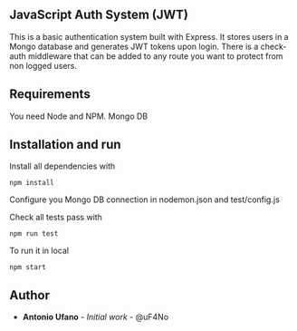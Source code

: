 ## JavaScript Auth System (JWT)
This is a basic authentication system built with Express. It stores users in a Mongo database and generates JWT tokens upon login. There is a check-auth middleware that can be added to any route you want to protect from non logged users.

## Requirements
You need Node and NPM. 
Mongo DB

## Installation and run
Install all dependencies with
```
npm install
```
Configure you Mongo DB connection in nodemon.json and test/config.js

Check all tests pass with
```
npm run test
```

To run it in local
```
npm start
```


## Author

* **Antonio Ufano** - *Initial work* - @uF4No
